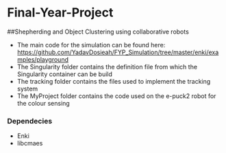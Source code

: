 # Final-Year-Project

##Shepherding and Object Clustering using collaborative robots
* The main code for the simulation can be found here: https://github.com/YadavDosieah/FYP_Simulation/tree/master/enki/examples/playground
* The Singularity folder contains the definition file from which the Singularity container can be build
* The tracking folder contains the files used to implement the tracking system
* The MyProject folder contains the code used on the e-puck2 robot for the colour sensing


### Dependecies
* Enki
* libcmaes

